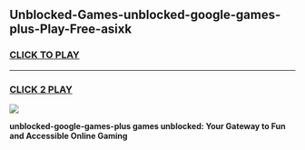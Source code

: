 
## Unblocked-Games-unblocked-google-games-plus-Play-Free-asixk
<h3>
<a href="https://premium76.site?title=unblocked-google-games-plus&ref=15A">CLICK TO PLAY</a></h3>
<hr>

<h3>
<a href="https://premium76.site?title=unblocked-google-games-plus&ref=15A">CLICK 2 PLAY</a>
  
</h3>

<a href="https://premium76.site?title=unblocked-google-games-plus&ref=15A"><img src="https://clearcache.store/games.png"></a>


**unblocked-google-games-plus games unblocked: Your Gateway to Fun and Accessible Online Gaming**

